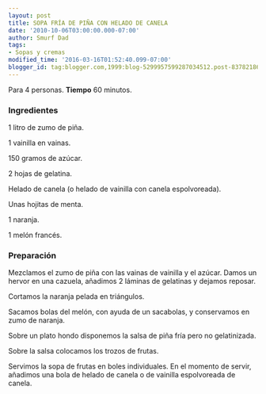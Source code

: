 ```yaml
---
layout: post
title: SOPA FRÍA DE PIÑA CON HELADO DE CANELA
date: '2010-10-06T03:00:00.000-07:00'
author: Smurf Dad
tags:
- Sopas y cremas
modified_time: '2016-03-16T01:52:40.099-07:00'
blogger_id: tag:blogger.com,1999:blog-5299957599287034512.post-8378218609635315148
---
```


Para 4 personas.
<b>Tiempo</b> 60 minutos.

<h3>Ingredientes</h3>

1 litro de zumo de piña.

1 vainilla en vainas.

150 gramos de azúcar.

2 hojas de gelatina.

Helado de canela (o helado de vainilla con canela espolvoreada).

Unas hojitas de menta.

1 naranja.

1 melón francés.

<h3>Preparación</h3>

Mezclamos el zumo de piña con las vainas de vainilla y el azúcar. Damos un hervor en una cazuela, añadimos 2 láminas de gelatinas y dejamos reposar.

Cortamos la naranja pelada en triángulos.

Sacamos bolas del melón, con ayuda de un sacabolas, y conservamos en zumo de naranja.

Sobre un plato hondo disponemos la salsa de piña fría pero no gelatinizada.

Sobre la salsa colocamos los trozos de frutas.

Servimos la sopa de frutas en boles individuales. En el momento de servir, añadimos una bola de helado de canela o de vainilla espolvoreada de canela.

